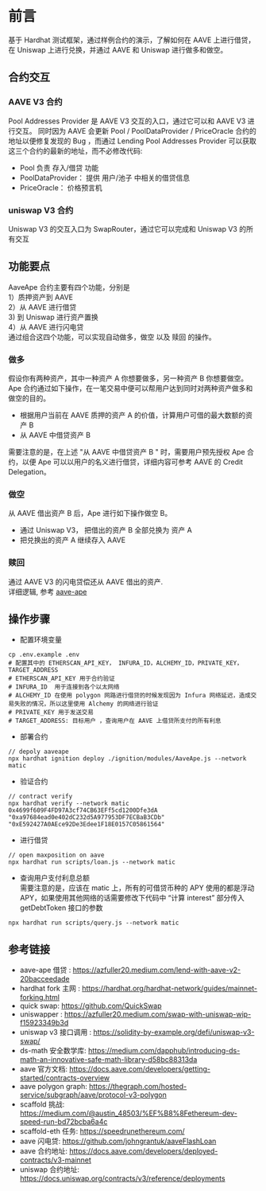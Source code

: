 # 前言     
基于 Hardhat 测试框架，通过样例合约的演示，了解如何在 AAVE 上进行借贷，在 Uniswap 上进行兑换，并通过 AAVE 和 Uniswap 进行做多和做空。

## 合约交互    
### AAVE V3 合约   
Pool Addresses Provider 是 AAVE V3 交互的入口，通过它可以和 AAVE V3 进行交互。 
同时因为 AAVE 会更新 Pool / PoolDataProvider / PriceOracle 合约的地址以便修复发现的 Bug ，而通过 Lending Pool Addresses Provider  可以获取这三个合约的最新的地址，而不必修改代码: 
- Pool  负责 存入/借贷 功能  
- PoolDataProvider： 提供 用户/池子 中相关的借贷信息  
- PriceOracle： 价格预言机 

### uniswap V3 合约     
Uniswap V3 的交互入口为 SwapRouter，通过它可以完成和 Uniswap V3 的所有交互


##  功能要点  
AaveApe 合约主要有四个功能，分别是    
1）质押资产到 AAVE     
2）从 AAVE 进行借贷   
3) 到 Uniswap 进行资产置换  
4）从 AAVE 进行闪电贷     
通过组合这四个功能，可以实现自动做多，做空 以及 赎回 的操作。  
### 做多  
假设你有两种资产，其中一种资产 A 你想要做多，另一种资产 B 你想要做空。 Ape 合约通过如下操作，在一笔交易中便可以帮用户达到同时对两种资产做多和做空的目的。   
- 根据用户当前在 AAVE 质押的资产 A 的价值，计算用户可借的最大数额的资产 B  
- 从 AAVE 中借贷资产 B 

需要注意的是，在上述 "从 AAVE 中借贷资产 B " 时，需要用户预先授权 Ape 合约，以便 Ape 可以以用户的名义进行借贷，详细内容可参考 AAVE 的 Credit Delegation。  

### 做空
从 AAVE 借出资产 B 后，Ape  进行如下操作做空 B。 

- 通过 Uniswap V3， 把借出的资产 B 全部兑换为 资产 A  
- 把兑换出的资产 A 继续存入 AAVE 


### 赎回    
通过 AAVE V3 的闪电贷偿还从 AAVE 借出的资产.  
详细逻辑, 参考 [aave-ape](https://azfuller20.medium.com/aave-ape-with-%EF%B8%8F-scaffold-eth-c687874c079e )

## 操作步骤  
- 配置环境变量   
```shell
cp .env.example .env
# 配置其中的 ETHERSCAN_API_KEY， INFURA_ID，ALCHEMY_ID，PRIVATE_KEY， TARGET_ADDRESS
# ETHERSCAN_API_KEY 用于合约验证
# INFURA_ID  用于连接到各个以太网络 
# ALCHEMY_ID 在使用 polygon 网路进行借贷的时候发现因为 Infura 网络延迟，造成交易失败的情况，所以这里使用 Alchemy 的网络进行验证  
# PRIVATE_KEY 用于发送交易   
# TARGET_ADDRESS: 目标用户 ，查询用户在 AAVE 上借贷所支付的所有利息
```

- 部署合约  
```shell
// depoly aaveape
npx hardhat ignition deploy ./ignition/modules/AaveApe.js --network  matic
```

- 验证合约  
```shell
// contract verify
npx hardhat verify --network matic 0x4699f609F4FD97A3cf74CB63EFf5cd1200Dfe3dA "0xa97684ead0e402dC232d5A977953DF7ECBaB3CDb" "0xE592427A0AEce92De3Edee1F18E0157C05861564"
``` 

- 进行借贷  
```shell
// open maxposition on aave
npx hardhat run scripts/loan.js --network matic    
```

- 查询用户支付利息总额    
需要注意的是，应该在 matic 上，所有的可借贷币种的 APY 使用的都是浮动 APY，如果使用其他网络的话需要修改下代码中 “计算 interest” 部分传入 getDebtToken 接口的参数     
```shell
npx hardhat run scripts/query.js --network matic
```




## 参考链接
- aave-ape 借贷 : https://azfuller20.medium.com/lend-with-aave-v2-20bacceedade
- hardhat fork 主网 : https://hardhat.org/hardhat-network/guides/mainnet-forking.html
- quick swap: https://github.com/QuickSwap
- uniswapper : https://azfuller20.medium.com/swap-with-uniswap-wip-f15923349b3d
- uniswap v3 接口调用 : https://solidity-by-example.org/defi/uniswap-v3-swap/
- ds-math 安全数学库: https://medium.com/dapphub/introducing-ds-math-an-innovative-safe-math-library-d58bc88313da 
- aave 官方文档: https://docs.aave.com/developers/getting-started/contracts-overview 
- aave polygon graph: https://thegraph.com/hosted-service/subgraph/aave/protocol-v3-polygon  
- scaffold 挑战:  https://medium.com/@austin_48503/%EF%B8%8Fethereum-dev-speed-run-bd72bcba6a4c
- scaffold-eth 任务: https://speedrunethereum.com/ 
- aave 闪电贷: https://github.com/johngrantuk/aaveFlashLoan
- aave 合约地址: https://docs.aave.com/developers/deployed-contracts/v3-mainnet
- uniswap 合约地址: https://docs.uniswap.org/contracts/v3/reference/deployments   